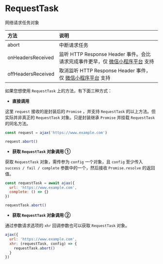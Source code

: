 # RequestTask

网络请求任务对象

| 方法               | 说明                                                                            |
| :----------------- | :------------------------------------------------------------------------------ |
| abort              | 中断请求任务                                                                    |
| onHeadersReceived  | 监听 HTTP Response Header 事件。会比请求完成事件更早，仅 [微信小程序平台][1] 支持 |
| offHeadersReceived | 取消监听 HTTP Response Header 事件，仅 [微信小程序平台][2] 支持                   |

如果您想使用 `RequestTask` 上的方法，有下面三种方式：

- **直接调用 <Badge text="2.1.0"/>**

这里 `request` 接收的是封装后的 `Promise` ，并支持 `RequestTask` 的以上方法。但实际并非真正的 `RequestTask` 对象。只是封装继承 `Promise` 并挂载 `RequestTask` 的同名方法。

```JavaScript
const request = ajax('https://www.example.com')

request.abort()
```

- **获取 `RequestTask` 对象调用 ①**  <Badge type="warning" text="2.3.0 移除" />

获取 `RequestTask` 对象，需传参为 `config` 一个对象，且 `config` 至少传入 `success / fail / complete` 参数中的一个，然后接收 `Promise.resolve` 的返回值。

```JavaScript
const requestTask = await ajax({
  url: 'https://www.example.com',
  complete: () => {}
})

requestTask.abort()
```

- **获取 `RequestTask` 对象调用 ② <Badge text="2.2.4"/>**

通过参数请求选项的 `xhr` 回调参数也可以获取 `RequestTask` 对象。

```JavaScript
ajax({
  url: 'https://www.example.com',
  xhr: (requestTask, config) => {
    requestTask.abort()
  }
})
```

[1]: https://developers.weixin.qq.com/miniprogram/dev/api/RequestTask.onHeadersReceived.html
[2]: https://developers.weixin.qq.com/miniprogram/dev/api/RequestTask.offHeadersReceived.html
